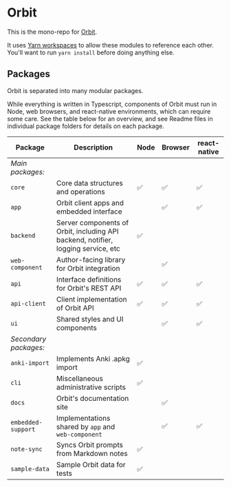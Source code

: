 # Orbit

This is the mono-repo for [Orbit](https://withorbit.com).

It uses [Yarn workspaces](https://classic.yarnpkg.com/en/docs/workspaces/) to allow these modules to reference each other. You'll want to run `yarn install` before doing anything else.

## Packages

Orbit is separated into many modular packages.

While everything is written in Typescript, components of Orbit must run in Node, web browsers, and react-native environments, which can require some care. See the table below for an overview, and see Readme files in individual package folders for details on each package.

| Package | Description | Node | Browser | react-native  |
| --- | --- | --- | --- | --- |
| _Main packages:_ |
| `core` | Core data structures and operations | ✅ | ✅ | ✅ |
| `app` | Orbit client apps and embedded interface | | ✅ | ✅
| `backend` | Server components of Orbit, including API backend, notifier, logging service, etc | ✅ | | |
| `web-component` | Author-facing library for Orbit integration | | ✅ | |
| `api` | Interface definitions for Orbit's REST API | ✅ | ✅ | ✅ |
| `api-client` | Client implementation of Orbit API | ✅ | ✅ | ✅ |
| `ui` | Shared styles and UI components | | ✅ | ✅ |
| _Secondary packages:_ |
| `anki-import` | Implements Anki .apkg import | ✅ | | |
| `cli` | Miscellaneous administrative scripts | ✅ | | |
| `docs` | Orbit's documentation site | | ✅ | |
| `embedded-support` | Implementations shared by `app` and `web-component` | | ✅ | ✅ |
| `note-sync` | Syncs Orbit prompts from Markdown notes | ✅ | | |
| `sample-data` | Sample Orbit data for tests | ✅ | | |
